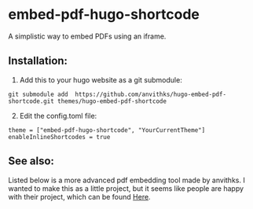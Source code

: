 # embed-pdf-hugo-shortcode

A simplistic way to embed PDFs using an iframe.

## Installation:

1. Add this to your hugo website as a git submodule:

```git submodule add  https://github.com/anvithks/hugo-embed-pdf-shortcode.git themes/hugo-embed-pdf-shortcode```

2. Edit the config.toml file:

```
theme = ["embed-pdf-hugo-shortcode", "YourCurrentTheme"]
enableInlineShortcodes = true
```

## See also: 

Listed below is a more advanced pdf embedding tool made by anvithks. I wanted to make this as a little project, but it seems like people are happy with their project, which can be found [Here](https://github.com/anvithks/hugo-embed-pdf-shortcode).